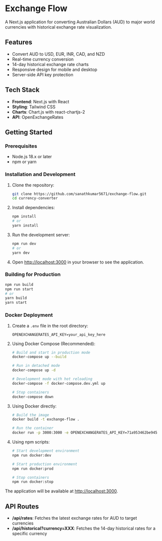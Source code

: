 # Exchange Flow

A Next.js application for converting Australian Dollars (AUD) to major world currencies with historical exchange rate visualization.

## Features

- Convert AUD to USD, EUR, INR, CAD, and NZD
- Real-time currency conversion
- 14-day historical exchange rate charts
- Responsive design for mobile and desktop
- Server-side API key protection

## Tech Stack

- **Frontend**: Next.js with React
- **Styling**: Tailwind CSS
- **Charts**: Chart.js with react-chartjs-2
- **API**: OpenExchangeRates

## Getting Started

### Prerequisites

- Node.js 18.x or later
- npm or yarn

### Installation and Development

1. Clone the repository:

   ```bash
   git clone https://github.com/sanathkumar5671/exchange-flow.git
   cd currency-converter
   ```

2. Install dependencies:

   ```bash
   npm install
   # or
   yarn install
   ```

3. Run the development server:

   ```bash
   npm run dev
   # or
   yarn dev
   ```

4. Open [http://localhost:3000](http://localhost:3000) in your browser to see the application.

### Building for Production

```bash
npm run build
npm run start
# or
yarn build
yarn start
```

### Docker Deployment

1. Create a `.env` file in the root directory:

   ```env
   OPENEXCHANGERATES_API_KEY=your_api_key_here
   ```

2. Using Docker Compose (Recommended):

   ```bash
   # Build and start in production mode
   docker-compose up --build

   # Run in detached mode
   docker-compose up -d

   # Development mode with hot reloading
   docker-compose -f docker-compose.dev.yml up

   # Stop containers
   docker-compose down
   ```

3. Using Docker directly:

   ```bash
   # Build the image
   docker build -t exchange-flow .

   # Run the container
   docker run -p 3000:3000 -e OPENEXCHANGERATES_API_KEY=71a953462be945ca92da5c8932cb3d66 exchange-flow
   ```

4. Using npm scripts:

   ```bash
   # Start development environment
   npm run docker:dev

   # Start production environment
   npm run docker:prod

   # Stop containers
   npm run docker:stop
   ```

The application will be available at [http://localhost:3000](http://localhost:3000).

## API Routes

- **/api/rates**: Fetches the latest exchange rates for AUD to target currencies
- **/api/historical?currency=XXX**: Fetches the 14-day historical rates for a specific currency
